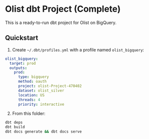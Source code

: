# Olist dbt Project (Complete)

This is a ready-to-run dbt project for Olist on BigQuery.

## Quickstart
1) Create `~/.dbt/profiles.yml` with a profile named `olist_bigquery`:
```yaml
olist_bigquery:
  target: prod
  outputs:
    prod:
      type: bigquery
      method: oauth
      project: olist-Project-470402
      dataset: olist_silver
      location: US
      threads: 4
      priority: interactive
```
2) From this folder:
```bash
dbt deps
dbt build
dbt docs generate && dbt docs serve
```
